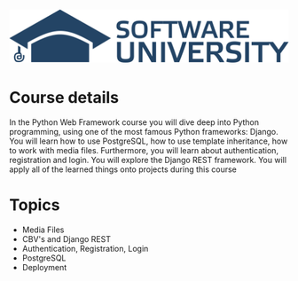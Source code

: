 # <p align="center"> ![alt text](https://github.com/DimoDimchev/SoftUni-Python-Basics/blob/main/SoftUni-Logo.png) <p>
# Course details
  In the Python Web Framework course you will dive deep into Python programming, using one of the most famous Python frameworks: Django. You will learn how to use PostgreSQL, how to use template inheritance, how to work with media files. Furthermore, you will learn about authentication, registration and login. You will explore the Django REST framework. You will apply all of the learned things onto projects during this course
# Topics 
- Media Files
- CBV's and Django REST
- Authentication, Registration, Login
- PostgreSQL
- Deployment

